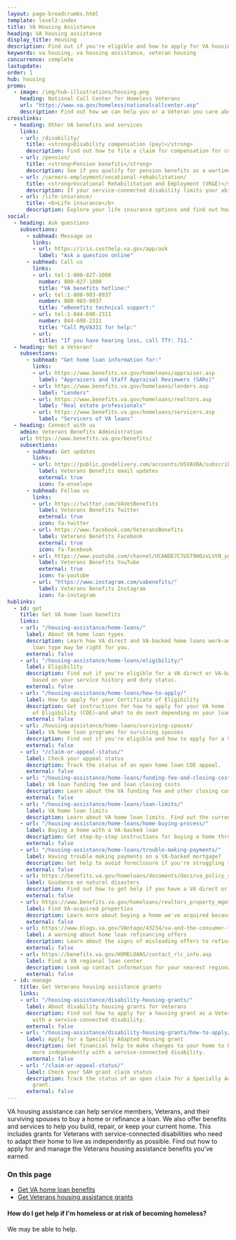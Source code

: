 ```yaml
---
layout: page-breadcrumbs.html
template: level2-index
title: VA Housing Assistance 
heading: VA housing assistance
display_title: Housing
description: Find out if you're eligible and how to apply for VA housing assistance. We offer Veteran housing assistance programs, including VA-backed home loans for Veterans, service members, and surviving spouses as well as grants for Veterans with service-connected disabilities. 
keywords: va housing, va housing assistance, veteran housing
concurrence: complete
lastupdate:
order: 1
hub: housing
promo:
  - image: /img/hub-illustrations/housing.png
    heading: National Call Center for Homeless Veterans
    url: "https://www.va.gov/homeless/nationalcallcenter.asp"
    description: Find out how we can help you or a Veteran you care about connect with VA and local resources 24 hours a day, 7 days a week.
crosslinks:
  - heading: Other VA benefits and services
    links:
    - url: /disability/
      title: <strong>Disability compensation (pay)</strong>
      description: Find out how to file a claim for compensation for conditions related to your military service.
    - url: /pension/
      title: <strong>Pension benefits</strong>
      description: See if you qualify for pension benefits as a wartime Veteran or a surviving spouse or child.
    - url: /careers-employment/vocational-rehabilitation/
      title: <strong>Vocational Rehabilitation and Employment (VR&E)</strong>
      description: If your service-connected disability limits your ability to work or prevents you from working, find out if you can get VR&E benefits and services—like help exploring employment options and getting more training if required.
    - url: /life-insurance/
      title: <b>Life insurance</b>
      description: Explore your life insurance options and find out how to apply as a service member, Veteran, or family member.
social:
  - heading: Ask questions
    subsections:
      - subhead: Message us
        links:
        - url: https://iris.custhelp.va.gov/app/ask
          label: "Ask a question online"
      - subhead: Call us
        links:
        - url: tel:1-800-827-1000
          number: 800-827-1000
          title: "VA benefits hotline:"
        - url: tel:1-800-983-0937
          number: 800-983-0937
          title: "eBenefits technical support:"
        - url: tel:1-844-698-2311
          number: 844-698-2311
          title: "Call MyVA311 for help:"
        - url:
          title: "If you have hearing loss, call TTY: 711."
  - heading: Not a Veteran?
    subsections:
      - subhead: "Get home loan information for:"
        links:
        - url: https://www.benefits.va.gov/homeloans/appraiser.asp
          label: "Appraisers and Staff Appraisal Reviewers (SARs)"
        - url: https://www.benefits.va.gov/homeloans/lenders.asp
          label: "Lenders"
        - url: https://www.benefits.va.gov/homeloans/realtors.asp
          label: "Real estate professionals"
        - url: https://www.benefits.va.gov/homeloans/servicers.asp
          label: "Servicers of VA loans"
  - heading: Connect with us
    admin: Veterans Benefits Administration
    url: https://www.benefits.va.gov/benefits/
    subsections:
      - subhead: Get updates
        links:
        - url: https://public.govdelivery.com/accounts/USVAVBA/subscriber/new
          label: Veterans Benefits email updates
          external: true
          icon: fa-envelope
      - subhead: Follow us
        links:
        - url: https://twitter.com/VAVetBenefits
          label: Veterans Benefits Twitter
          external: true
          icon: fa-twitter
        - url: https://www.facebook.com/VeteransBenefits
          label: Veterans Benefits Facebook
          external: true
          icon: fa-facebook
        - url: https://www.youtube.com/channel/UCANDE7C7UST9HOzvLVtN_yg
          label: Veterans Benefits YouTube
          external: true
          icon: fa-youtube
        - url: "https://www.instagram.com/vabenefits/"
          label: Veterans Benefits Instagram
          icon: fa-instagram
hublinks:
  - id: get
    title: Get VA home loan benefits
    links:
    - url: "/housing-assistance/home-loans/"
      label: About VA home loan types
      description: Learn how VA direct and VA-backed home loans work—and find out which
        loan type may be right for you.
      external: false
    - url: "/housing-assistance/home-loans/eligibility/"
      label: Eligibility
      description: Find out if you're eligible for a VA direct or VA-backed home loan,
        based on your service history and duty status.
      external: false
    - url: "/housing-assistance/home-loans/how-to-apply/"
      label: How to apply for your Certificate of Eligibility
      description: Get instructions for how to apply for your VA home loan Certificate
        of Eligibility (COE)—and what to do next depending on your loan type.
      external: false
    - url: /housing-assistance/home-loans/surviving-spouse/
      label: VA home loan programs for surviving spouses
      description: Find out if you're eligible and how to apply for a VA home loan COE as the surviving spouse of a Veteran or the spouse of a Veteran who is missing in action or being held as a prisoner of war.
      external: false
    - url: "/claim-or-appeal-status/"
      label: Check your appeal status
      description: Track the status of an open home loan COE appeal.
      external: false
    - url: "/housing-assistance/home-loans/funding-fee-and-closing-costs/"
      label: VA loan funding fee and loan closing costs
      description: Learn about the VA funding fee and other closing costs you may need to pay when using your home loan benefits.
      external: false
    - url: "/housing-assistance/home-loans/loan-limits/"
      label: VA home loan limits
      description: Learn about VA home loan limits. Find out the current loan limits and how they may affect the amount of money you can borrow using a VA-backed home loan.
    - url: "/housing-assistance/home-loans/home-buying-process/"
      label: Buying a home with a VA-backed loan
      description: Get step-by-step instructions for buying a home through the VA home loan program.
      external: false
    - url: "/housing-assistance/home-loans/trouble-making-payments/"
      label: Having trouble making payments on a VA-backed mortgage?
      description: Get help to avoid foreclosure if you're struggling to make your monthly mortgage payments.
      external: false
    - url: https://benefits.va.gov/homeloans/documents/docs/va_policy_regarding_natural_disasters.pdf
      label: Guidance on natural disasters
      description: Find out how to get help if you have a VA direct or VA-backed home loan or Specially Adapted Housing grant and your home was damaged by a natural disaster.
      external: false
    - url: https://www.benefits.va.gov/homeloans/realtors_property_mgmt.asp
      label: Find VA-acquired properties
      description: Learn more about buying a home we've acquired because its VA-direct or VA-backed home loan was terminated.
      external: false
    - url: https://www.blogs.va.gov/VAntage/43234/va-and-the-consumer-financial-protection-bureau-warn-against-home-loan-refinancing-offers-that-sound-too-good-to-be-true/
      label: A warning about home loan refinancing offers
      description: Learn about the signs of misleading offers to refinance your VA-backed home loan, like claims that you can skip payments or get very low interest rates or other terms that sound too good to be true.
      external: false  
    - url: https://benefits.va.gov/HOMELOANS/contact_rlc_info.asp
      label: Find a VA regional loan center
      description: Look up contact information for your nearest regional loan center.
      external: false
  - id: manage
    title: Get Veterans housing assistance grants
    links:
    - url: "/housing-assistance/disability-housing-grants/"
      label: About disability housing grants for Veterans
      description: Find out how to apply for a housing grant as a Veteran or service member
        with a service-connected disability.
      external: false
    - url: "/housing-assistance/disability-housing-grants/how-to-apply/"
      label: Apply for a Specially Adapted Housing grant
      description: Get financial help to make changes to your home to help you live
        more independently with a service-connected disability.
      external: false
    - url: "/claim-or-appeal-status/"
      label: Check your SAH grant claim status
      description: Track the status of an open claim for a Specially Adapted Housing
        grant.
      external: false
---
```

<p class="va-introtext">
VA housing assistance can help service members, Veterans, and their surviving spouses to buy a home or refinance a loan. We also offer benefits and services to help you build, repair, or keep your current home. This includes grants for Veterans with service-connected disabilities who need to adapt their home to live as independently as possible. Find out how to apply for and manage the Veterans housing assistance benefits you've earned.</p>

<h3>On this page</h3>
<ul>
  <li><a href="#get">Get VA home loan benefits</a></li>
  <li><a href="#manage">Get Veterans housing assistance grants</a></li>
</ul>
<div class="usa-alert usa-alert-warning">
  <div class="usa-alert-body">
    <h4 class="usa-alert-heading">How do I get help if I'm homeless or at risk of becoming homeless?</h4>
		<div data-analytics="nav-crisis-homelessness-expander" class="form-expanding-group borderless-alert additional-info-container">
			<span class="additional-info-title">We may be able to help.</span>
			<div class="additional-info-content usa-alert-text" hidden>

We offer many programs and services that may help—including free health care and, in some cases, free limited dental care. We can also help you connect with resources in your community, like homeless shelters or faith-based organizations.

**Find the support you need:**

- **Call the National Call Center for Homeless Veterans** at 877-4AID-VET (<a href="tel:+18774243838">877-424-3838</a>) for help 24 hours a day, 7 days a week. You’ll talk privately with a trained VA counselor for free.
- **Contact your nearest VA medical center** and ask to talk with the VA social worker. If you're a female Veteran, ask for the Women Veterans Program Manager. <br>
[Find the nearest VA medical center](/find-locations/?facilityType=health)

**Talk with someone right now:**
      <p>If you're a Veteran in crisis or concerned about one, connect with our caring, qualified Veterans Crisis Line responders for confidential help. Many of them are Veterans themselves. This service is private, free, and available 24/7.</p>
      <p><a class="no-external-icon" href="https://www.veteranscrisisline.net/ChatTermsOfService.aspx?account=Homeless%20Veterans%20Chat">Chat online with a trained VA staff member</a></p>
   </div>
  </div>
 </div>
</div>
